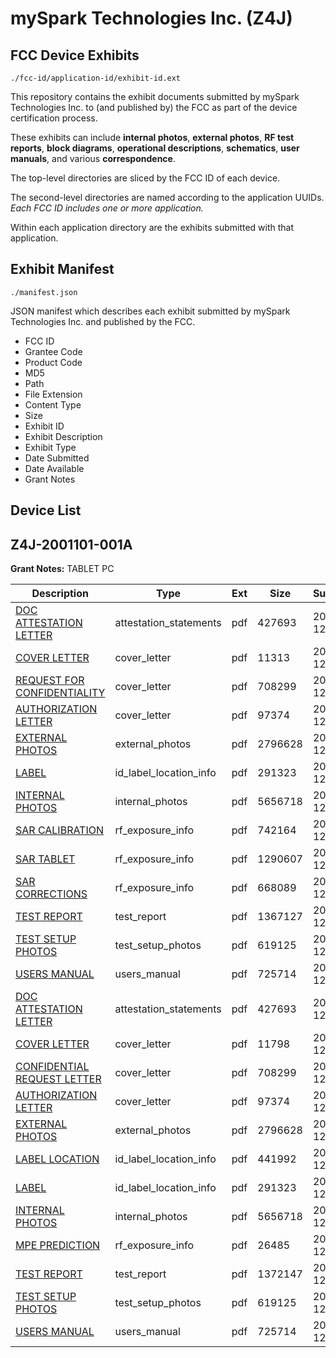 # mySpark Technologies Inc. (Z4J)
## FCC Device Exhibits

```
./fcc-id/application-id/exhibit-id.ext
```

This repository contains the exhibit documents submitted by mySpark Technologies Inc. to (and published by) the FCC as part of the device certification process.

These exhibits can include **internal photos**, **external photos**, **RF test reports**, **block diagrams**, **operational descriptions**, **schematics**, **user manuals**, and various **correspondence**.

The top-level directories are sliced by the FCC ID of each device.

The second-level directories are named according to the application UUIDs. *Each FCC ID includes one or more application.*

Within each application directory are the exhibits submitted with that application. 

## Exhibit Manifest

```
./manifest.json
```

JSON manifest which describes each exhibit submitted by mySpark Technologies Inc. and published by the FCC.

- FCC ID
- Grantee Code
- Product Code
- MD5
- Path
- File Extension
- Content Type
- Size
- Exhibit ID
- Exhibit Description
- Exhibit Type
- Date Submitted
- Date Available
- Grant Notes

## Device List
## Z4J-2001101-001A
**Grant Notes:** TABLET PC

| Description | Type | Ext | Size | Submitted | Available |
| ----------- | ---- | --- | ---- | --------- | --------- |
| [DOC ATTESTATION LETTER](Z4J-2001101-001A/6379fdeb2b608749464ac81572ca375d/1595022.pdf) | attestation_statements | pdf | 427693 | 2011-12-05 | 2011-12-05 |
| [COVER LETTER](Z4J-2001101-001A/6379fdeb2b608749464ac81572ca375d/1595058.pdf) | cover_letter | pdf | 11313 | 2011-12-05 | 2011-12-05 |
| [REQUEST FOR CONFIDENTIALITY](Z4J-2001101-001A/6379fdeb2b608749464ac81572ca375d/1595023.pdf) | cover_letter | pdf | 708299 | 2011-12-05 | 2011-12-05 |
| [AUTHORIZATION LETTER](Z4J-2001101-001A/6379fdeb2b608749464ac81572ca375d/1595024.pdf) | cover_letter | pdf | 97374 | 2011-12-05 | 2011-12-05 |
| [EXTERNAL PHOTOS](Z4J-2001101-001A/6379fdeb2b608749464ac81572ca375d/1595029.pdf) | external_photos | pdf | 2796628 | 2011-12-05 | 2011-12-05 |
| [LABEL](Z4J-2001101-001A/6379fdeb2b608749464ac81572ca375d/1595031.pdf) | id_label_location_info | pdf | 291323 | 2011-12-05 | 2011-12-05 |
| [INTERNAL PHOTOS](Z4J-2001101-001A/6379fdeb2b608749464ac81572ca375d/1595030.pdf) | internal_photos | pdf | 5656718 | 2011-12-05 | 2011-12-05 |
| [SAR CALIBRATION](Z4J-2001101-001A/6379fdeb2b608749464ac81572ca375d/1595061.pdf) | rf_exposure_info | pdf | 742164 | 2011-12-05 | 2011-12-05 |
| [SAR TABLET](Z4J-2001101-001A/6379fdeb2b608749464ac81572ca375d/1595062.pdf) | rf_exposure_info | pdf | 1290607 | 2011-12-05 | 2011-12-05 |
| [SAR CORRECTIONS](Z4J-2001101-001A/6379fdeb2b608749464ac81572ca375d/1595064.pdf) | rf_exposure_info | pdf | 668089 | 2011-12-05 | 2011-12-05 |
| [TEST REPORT](Z4J-2001101-001A/6379fdeb2b608749464ac81572ca375d/1595069.pdf) | test_report | pdf | 1367127 | 2011-12-05 | 2011-12-05 |
| [TEST SETUP PHOTOS](Z4J-2001101-001A/6379fdeb2b608749464ac81572ca375d/1595025.pdf) | test_setup_photos | pdf | 619125 | 2011-12-05 | 2011-12-05 |
| [USERS MANUAL](Z4J-2001101-001A/6379fdeb2b608749464ac81572ca375d/1595032.pdf) | users_manual | pdf | 725714 | 2011-12-05 | 2011-12-05 |
| [DOC ATTESTATION LETTER](Z4J-2001101-001A/b029700285c466b28716096407f24964/1595022.pdf) | attestation_statements | pdf | 427693 | 2011-12-05 | 2011-12-05 |
| [COVER LETTER](Z4J-2001101-001A/b029700285c466b28716096407f24964/1595020.pdf) | cover_letter | pdf | 11798 | 2011-12-05 | 2011-12-05 |
| [CONFIDENTIAL REQUEST LETTER](Z4J-2001101-001A/b029700285c466b28716096407f24964/1595023.pdf) | cover_letter | pdf | 708299 | 2011-12-05 | 2011-12-05 |
| [AUTHORIZATION LETTER](Z4J-2001101-001A/b029700285c466b28716096407f24964/1595024.pdf) | cover_letter | pdf | 97374 | 2011-12-05 | 2011-12-05 |
| [EXTERNAL PHOTOS](Z4J-2001101-001A/b029700285c466b28716096407f24964/1595029.pdf) | external_photos | pdf | 2796628 | 2011-12-05 | 2011-12-05 |
| [LABEL LOCATION](Z4J-2001101-001A/b029700285c466b28716096407f24964/1595021.pdf) | id_label_location_info | pdf | 441992 | 2011-12-05 | 2011-12-05 |
| [LABEL](Z4J-2001101-001A/b029700285c466b28716096407f24964/1595031.pdf) | id_label_location_info | pdf | 291323 | 2011-12-05 | 2011-12-05 |
| [INTERNAL PHOTOS](Z4J-2001101-001A/b029700285c466b28716096407f24964/1595030.pdf) | internal_photos | pdf | 5656718 | 2011-12-05 | 2011-12-05 |
| [MPE PREDICTION](Z4J-2001101-001A/b029700285c466b28716096407f24964/1595033.pdf) | rf_exposure_info | pdf | 26485 | 2011-12-05 | 2011-12-05 |
| [TEST REPORT](Z4J-2001101-001A/b029700285c466b28716096407f24964/1595034.pdf) | test_report | pdf | 1372147 | 2011-12-05 | 2011-12-05 |
| [TEST SETUP PHOTOS](Z4J-2001101-001A/b029700285c466b28716096407f24964/1595025.pdf) | test_setup_photos | pdf | 619125 | 2011-12-05 | 2011-12-05 |
| [USERS MANUAL](Z4J-2001101-001A/b029700285c466b28716096407f24964/1595032.pdf) | users_manual | pdf | 725714 | 2011-12-05 | 2011-12-05 |

